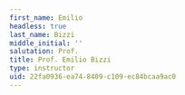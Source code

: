 ```yaml
---
first_name: Emilio
headless: true
last_name: Bizzi
middle_initial: ''
salutation: Prof.
title: Prof. Emilio Bizzi
type: instructor
uid: 22fa0936-ea74-8409-c109-ec84bcaa9ac0
---
```

